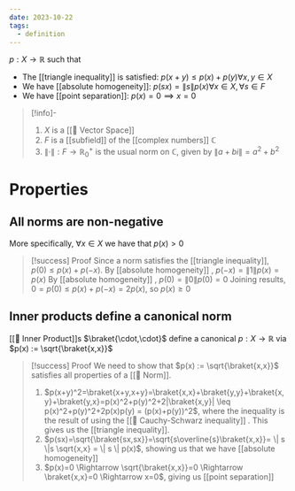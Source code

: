 ```yaml
---
date: 2023-10-22
tags:
  - definition
---
```

$p: X \rightarrow \mathbb{R}$ such that
- The [[triangle inequality]] is satisfied: $p(x+y) \leq p(x) + p(y) \forall x,y \in X$ 
- We have [[absolute homogeneity]]: $p(sx) = \| s \| p(x) \forall x \in X, \forall s \in F$
- We have [[point separation]]: $p(x)=0 \implies x=0$ 

>[!info]-
> 1. $X$ is a [[📘 Vector Space]]
> 2. $F$ is a [[subfield]] of the [[complex numbers]] $\mathbb{C}$ 
> 3. $\| \cdot \| : F \rightarrow \mathbb{R}^+_0$ is the usual norm on $\mathbb{C}$, given by $\| a + bi \| = a^2 + b^2$ 

# Properties

## All norms are non-negative

More specifically, $\forall x \in X$ we have that $p(x) > 0$ 

>[!success] Proof
> Since a norm satisfies the [[triangle inequality]], $p(0) \leq p(x) + p(-x)$.
> By [[absolute homogeneity]] , $p(-x) = \| 1 \| p(x) = p(x)$ 
> By [[absolute homogeneity]] , $p(0) = \| 0 \| p(0) = 0$ 
> Joining results, $0=p(0) \leq p(x) + p(-x) = 2p(x)$, so $p(x) \geq 0$


## Inner products define a canonical norm

[[📘 Inner Product]]s $\braket{\cdot,\cdot}$ define a canonical  $p: X \rightarrow \mathbb{R}$  via $p(x) := \sqrt{\braket{x,x}}$ 

>[!success] Proof
> We need to show that  $p(x) := \sqrt{\braket{x,x}}$ satisfies all properties of a [[📘 Norm]].
>
> 1. $p(x+y)^2=\braket{x+y,x+y}=\braket{x,x}+\braket{y,y}+\braket{x,y}+\braket{y,x}=p(x)^2+p(y)^2+2|\braket{x,y}| \leq p(x)^2+p(y)^2+2p(x)p(y) = (p(x)+p(y))^2$, where the inequality is the result of using the [[📗 Cauchy-Schwarz inequality]] . This gives us the [[triangle inequality]].
> 2. $p(sx)=\sqrt{\braket{sx,sx}}=\sqrt{s\overline{s}\braket{x,x}}= \| s \|s \sqrt{x,x} = \| s \| p(x)$, showing us that we have [[absolute homogeneity]]
> 3. $p(x)=0 \Rightarrow \sqrt{\braket{x,x}}=0 \Rightarrow \braket{x,x}=0 \Rightarrow x=0$, giving us [[point separation]] 